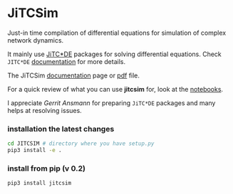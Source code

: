 # JiTCSim

Just-in time compilation of differential equations for simulation of complex network dynamics.

It mainly use [JiTC*DE](https://github.com/neurophysik/jitcode) packages for solving differential equations.
Check `JITC*DE` [documentation](https://jitcode.readthedocs.io/en/latest/) for more details.


The JiTCSim [documentation](https://ziaeemehr.github.io/JITCSIM/) page or [pdf](https://github.com/Ziaeemehr/JITCSIM/raw/master/docs/jitcsim.pdf) file. 

For a quick review of what you can use **jitcsim** for, look at the [notebooks](https://github.com/Ziaeemehr/JITCSIM/tree/master/jitcsim/examples/notebooks).

I appreciate *Gerrit Ansmann* for preparing `JiTC*DE` packages and many helps at resolving issues.


### installation the latest changes

```sh
cd JITCSIM # directory where you have setup.py
pip3 install -e .
```

### install from pip (v 0.2)
```sh
pip3 install jitcsim
```

